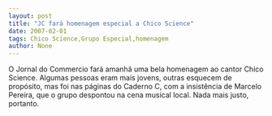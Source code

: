 ```yaml
---
layout: post
title: "JC fará homenagem especial a Chico Science"
date: 2007-02-01
tags: Chico Science,Grupo Especial,homenagem
author: None
---
```

O Jornal do Commercio fará amanhã uma bela homenagem ao cantor Chico Science.
Algumas pessoas eram mais jovens, outras esquecem de propósito, mas foi nas páginas do Caderno C, com a insistência de Marcelo Pereira, que o grupo despontou na cena musical local.
Nada mais justo, portanto.
&nbsp; 
